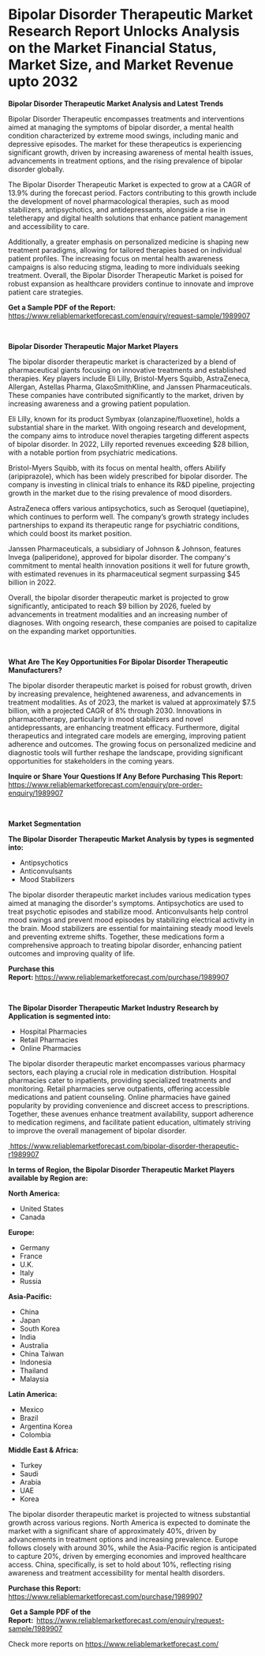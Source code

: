 <p><h1>Bipolar Disorder Therapeutic Market Research Report Unlocks Analysis on the Market Financial Status, Market Size, and Market Revenue upto 2032</h1></p><p><strong>Bipolar Disorder Therapeutic Market Analysis and Latest Trends</strong></p>
<p><p>Bipolar Disorder Therapeutic encompasses treatments and interventions aimed at managing the symptoms of bipolar disorder, a mental health condition characterized by extreme mood swings, including manic and depressive episodes. The market for these therapeutics is experiencing significant growth, driven by increasing awareness of mental health issues, advancements in treatment options, and the rising prevalence of bipolar disorder globally. </p><p>The Bipolar Disorder Therapeutic Market is expected to grow at a CAGR of 13.9% during the forecast period. Factors contributing to this growth include the development of novel pharmacological therapies, such as mood stabilizers, antipsychotics, and antidepressants, alongside a rise in teletherapy and digital health solutions that enhance patient management and accessibility to care. </p><p>Additionally, a greater emphasis on personalized medicine is shaping new treatment paradigms, allowing for tailored therapies based on individual patient profiles. The increasing focus on mental health awareness campaigns is also reducing stigma, leading to more individuals seeking treatment. Overall, the Bipolar Disorder Therapeutic Market is poised for robust expansion as healthcare providers continue to innovate and improve patient care strategies.</p></p>
<p><strong>Get a Sample PDF of the Report:&nbsp;</strong> <a href="https://www.reliablemarketforecast.com/enquiry/request-sample/1989907?utm_campaign=3049&utm_medium=2&utm_source=Github&utm_content=ia&utm_term=09032025&utm_id=bipolar-disorder-therapeutic">https://www.reliablemarketforecast.com/enquiry/request-sample/1989907</a></p>
<p>&nbsp;</p>
<p><strong>Bipolar Disorder Therapeutic Major Market Players</strong></p>
<p><p>The bipolar disorder therapeutic market is characterized by a blend of pharmaceutical giants focusing on innovative treatments and established therapies. Key players include Eli Lilly, Bristol-Myers Squibb, AstraZeneca, Allergan, Astellas Pharma, GlaxoSmithKline, and Janssen Pharmaceuticals. These companies have contributed significantly to the market, driven by increasing awareness and a growing patient population.</p><p>Eli Lilly, known for its product Symbyax (olanzapine/fluoxetine), holds a substantial share in the market. With ongoing research and development, the company aims to introduce novel therapies targeting different aspects of bipolar disorder. In 2022, Lilly reported revenues exceeding $28 billion, with a notable portion from psychiatric medications.</p><p>Bristol-Myers Squibb, with its focus on mental health, offers Abilify (aripiprazole), which has been widely prescribed for bipolar disorder. The company is investing in clinical trials to enhance its R&D pipeline, projecting growth in the market due to the rising prevalence of mood disorders.</p><p>AstraZeneca offers various antipsychotics, such as Seroquel (quetiapine), which continues to perform well. The company’s growth strategy includes partnerships to expand its therapeutic range for psychiatric conditions, which could boost its market position.</p><p>Janssen Pharmaceuticals, a subsidiary of Johnson & Johnson, features Invega (paliperidone), approved for bipolar disorder. The company's commitment to mental health innovation positions it well for future growth, with estimated revenues in its pharmaceutical segment surpassing $45 billion in 2022.</p><p>Overall, the bipolar disorder therapeutic market is projected to grow significantly, anticipated to reach $9 billion by 2026, fueled by advancements in treatment modalities and an increasing number of diagnoses. With ongoing research, these companies are poised to capitalize on the expanding market opportunities.</p></p>
<p>&nbsp;</p>
<p><strong>What Are The Key Opportunities For Bipolar Disorder Therapeutic Manufacturers?</strong></p>
<p><p>The bipolar disorder therapeutic market is poised for robust growth, driven by increasing prevalence, heightened awareness, and advancements in treatment modalities. As of 2023, the market is valued at approximately $7.5 billion, with a projected CAGR of 8% through 2030. Innovations in pharmacotherapy, particularly in mood stabilizers and novel antidepressants, are enhancing treatment efficacy. Furthermore, digital therapeutics and integrated care models are emerging, improving patient adherence and outcomes. The growing focus on personalized medicine and diagnostic tools will further reshape the landscape, providing significant opportunities for stakeholders in the coming years.</p></p>
<p><strong>Inquire or Share Your Questions If Any Before Purchasing This Report:</strong> <a href="https://www.reliablemarketforecast.com/enquiry/pre-order-enquiry/1989907?utm_campaign=3049&utm_medium=2&utm_source=Github&utm_content=ia&utm_term=09032025&utm_id=bipolar-disorder-therapeutic">https://www.reliablemarketforecast.com/enquiry/pre-order-enquiry/1989907</a></p>
<p>&nbsp;</p>
<p><strong>Market Segmentation</strong></p>
<p><strong>The Bipolar Disorder Therapeutic Market Analysis by types is segmented into:</strong></p>
<p><ul><li>Antipsychotics</li><li>Anticonvulsants</li><li>Mood Stabilizers</li></ul></p>
<p><p>The bipolar disorder therapeutic market includes various medication types aimed at managing the disorder's symptoms. Antipsychotics are used to treat psychotic episodes and stabilize mood. Anticonvulsants help control mood swings and prevent mood episodes by stabilizing electrical activity in the brain. Mood stabilizers are essential for maintaining steady mood levels and preventing extreme shifts. Together, these medications form a comprehensive approach to treating bipolar disorder, enhancing patient outcomes and improving quality of life.</p></p>
<p><strong>Purchase this Report:&nbsp;</strong><a href="https://www.reliablemarketforecast.com/purchase/1989907?utm_campaign=3049&utm_medium=2&utm_source=Github&utm_content=ia&utm_term=09032025&utm_id=bipolar-disorder-therapeutic">https://www.reliablemarketforecast.com/purchase/1989907</a></p>
<p>&nbsp;</p>
<p><strong>The Bipolar Disorder Therapeutic Market Industry Research by Application is segmented into:</strong></p>
<p><ul><li>Hospital Pharmacies</li><li>Retail Pharmacies</li><li>Online Pharmacies</li></ul></p>
<p><p>The bipolar disorder therapeutic market encompasses various pharmacy sectors, each playing a crucial role in medication distribution. Hospital pharmacies cater to inpatients, providing specialized treatments and monitoring. Retail pharmacies serve outpatients, offering accessible medications and patient counseling. Online pharmacies have gained popularity by providing convenience and discreet access to prescriptions. Together, these avenues enhance treatment availability, support adherence to medication regimens, and facilitate patient education, ultimately striving to improve the overall management of bipolar disorder.</p></p>
<p><a href="https://www.reliablemarketforecast.com/bipolar-disorder-therapeutic-r1989907?utm_campaign=3049&utm_medium=2&utm_source=Github&utm_content=ia&utm_term=09032025&utm_id=bipolar-disorder-therapeutic">&nbsp;https://www.reliablemarketforecast.com/bipolar-disorder-therapeutic-r1989907</a></p>
<p><strong>In terms of Region, the Bipolar Disorder Therapeutic Market Players available by Region are:</strong></p>
<p>
    <p> <strong> North America: </strong>
        <ul>
            <li>United States</li>
            <li>Canada</li>
        </ul>
        </p> 
    <p> <strong> Europe: </strong>
        <ul>
            <li>Germany</li>
            <li>France</li>
            <li>U.K.</li>
            <li>Italy</li>
            <li>Russia</li>
        </ul>
        </p> 
    <p> <strong> Asia-Pacific: </strong>
        <ul>
            <li>China</li>
            <li>Japan</li>
            <li>South Korea</li>
            <li>India</li>
            <li>Australia</li>
            <li>China Taiwan</li>
            <li>Indonesia</li>
            <li>Thailand</li>
            <li>Malaysia</li>
        </ul>
        </p> 
    <p> <strong> Latin America: </strong>
        <ul>
            <li>Mexico</li>
            <li>Brazil</li>
            <li>Argentina Korea</li>
            <li>Colombia</li>
        </ul>
        </p> 
    <p> <strong> Middle East & Africa: </strong>
        <ul>
            <li>Turkey</li>
            <li>Saudi</li>
            <li>Arabia</li>
            <li>UAE</li>
            <li>Korea</li>
        </ul>
    </p>
    </p>
<p><p>The bipolar disorder therapeutic market is projected to witness substantial growth across various regions. North America is expected to dominate the market with a significant share of approximately 40%, driven by advancements in treatment options and increasing prevalence. Europe follows closely with around 30%, while the Asia-Pacific region is anticipated to capture 20%, driven by emerging economies and improved healthcare access. China, specifically, is set to hold about 10%, reflecting rising awareness and treatment accessibility for mental health disorders.</p></p>
<p><strong>Purchase this Report: </strong><a href="https://www.reliablemarketforecast.com/purchase/1989907?utm_campaign=3049&utm_medium=2&utm_source=Github&utm_content=ia&utm_term=09032025&utm_id=bipolar-disorder-therapeutic">https://www.reliablemarketforecast.com/purchase/1989907</a></p>
<p>&nbsp;<strong>Get a Sample PDF of the Report:&nbsp;&nbsp;</strong><a href="https://www.reliablemarketforecast.com/enquiry/request-sample/1989907?utm_campaign=3049&utm_medium=2&utm_source=Github&utm_content=ia&utm_term=09032025&utm_id=bipolar-disorder-therapeutic">https://www.reliablemarketforecast.com/enquiry/request-sample/1989907</a></p>
<p><strong></strong></p>
<p>Check more reports on <a href="https://www.reliablemarketforecast.com/?utm_campaign=3049&utm_medium=2&utm_source=Github&utm_content=ia&utm_term=09032025&utm_id=bipolar-disorder-therapeutic">https://www.reliablemarketforecast.com/</a></p>